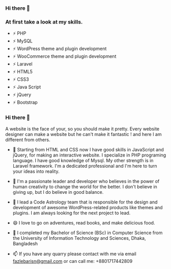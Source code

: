 ### Hi there 👋

<!--
**fazlebarisn/fazlebarisn** is a ✨ _special_ ✨ repository because its `README.md` (this file) appears on your GitHub profile.

Here are some ideas to get you started:

- 🔭 I’m currently working on ...
- 🌱 I’m currently learning ...
- 👯 I’m looking to collaborate on ...
- 🤔 I’m looking for help with ...
- 💬 Ask me about ...
- 📫 How to reach me: ...
- 😄 Pronouns: ...
- ⚡ Fun fact: ...
-->

### At first take a look at my skills. 

- ⚡ PHP
- ⚡ MySQL
- ⚡ WordPress theme and plugin development
- ⚡ WooCommerce theme and plugin development
- ⚡ Laravel
- ⚡ HTML5
- ⚡ CSS3
- ⚡ Java Script
- ⚡ jQuery
- ⚡ Bootstrap 

### Hi there 👋
A website is the face of your, so you should make it pretty. Every website designer can make a website but he can't make it fantastic ! and here I am different from others.

- 💬 Starting from HTML and CSS now I have good skills in JavaScript and jQuery, for making an interactive website. I specialize in PHP programing language. I have good knowledge of Mysql. My other strength is in Laravel framework. I'm a dedicated professional and I'm here to turn your ideas into reality.

- 👯 I'm a passionate leader and developer who believes in the power of human creativity to change the world for the better. I don't believe in giving up, but I do believe in good balance.

- 🔭 I lead a Code Astrology team that is responsible for the design and development of awesome WordPress-related products like themes and plugins. I am always looking for the next project to lead.

- 😄 I love to go on adventures, read books, and make delicious food.

- 💬 I completed my Bachelor of Science (BSc) in Computer Science from the University of Information Technology and Sciences, Dhaka, Bangladesh

- 📫 If you have any quarry please contact with me via email fazlebarisn@gmail.com or can call me: +8801717442809
